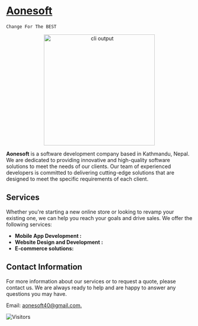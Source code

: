 # [Aonesoft](https://www.aonesoft.com.np)

`Change For The BEST`

<p align="center"><img width="300" src="https://raw.githubusercontent.com/AoneSoft40/profile/asstes/logo.png" alt="cli output"/></p>

**Aonesoft** is a software development company based in Kathmandu, Nepal. We are dedicated to providing innovative and high-quality software solutions to meet the needs of our clients. Our team of experienced developers is committed to delivering cutting-edge solutions that are designed to meet the specific requirements of each client.

## Services

Whether you're starting a new online store or looking to revamp your existing one, we can help you reach your goals and drive sales. We offer the following services:

- **Mobile App Development :**
- **Website Design and Development :**
- **E-commerce solutions:**

## Contact Information

For more information about our services or to request a quote, please contact us. We are always ready to help and are happy to answer any questions you may have.

Email: [aonesoft40@gmail.com.](mailto:aonesoft40@gmail.com)

<p align=left><img align=center src="https://visitor-badge.laobi.icu/badge?page_id=AoneSoft40" alt="Visitors"></p>
